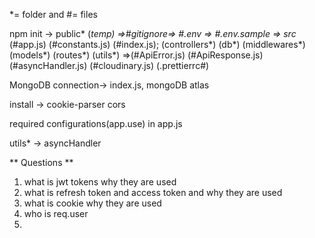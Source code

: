 *= folder and #= files

npm init -> public* (*temp) =>#gitignore=> #.env => #.env.sample => src* (#app.js) (#constants.js) (#index.js); (controllers*) (db*) (middlewares*) (models*) (routes*) (utils*) =>(#ApiError.js) (#ApiResponse.js) (#asyncHandler.js) (#cloudinary.js)
(.prettierrc#) 

MongoDB connection-> index.js, mongoDB atlas

install -> cookie-parser cors

required configurations(app.use)  in app.js

utils* -> asyncHandler





** Questions **
1. what is jwt tokens why they are used 
2. what is refresh token and access token and why they are used
3. what is cookie why they are used 
4. who is req.user
5. 